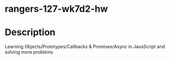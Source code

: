 # rangers-127-wk7d2-hw
# Description
Learning Objects/Prototypes/Callbacks & Promises/Async in JavaScript and solving more problems
